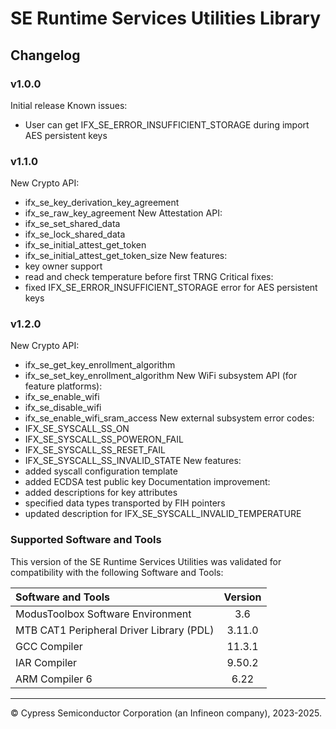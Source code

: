 # SE Runtime Services Utilities Library

## Changelog

### v1.0.0
Initial release
Known issues:
 - User can get IFX_SE_ERROR_INSUFFICIENT_STORAGE during import AES persistent keys


### v1.1.0
New Crypto API:
 - ifx_se_key_derivation_key_agreement
 - ifx_se_raw_key_agreement
New Attestation API:
 - ifx_se_set_shared_data
 - ifx_se_lock_shared_data
 - ifx_se_initial_attest_get_token
 - ifx_se_initial_attest_get_token_size
New features:
 - key owner support
 - read and check temperature before first TRNG
Critical fixes:
 - fixed IFX_SE_ERROR_INSUFFICIENT_STORAGE error for AES persistent keys


### v1.2.0
New Crypto API:
 - ifx_se_get_key_enrollment_algorithm
 - ifx_se_set_key_enrollment_algorithm
New WiFi subsystem API (for feature platforms):
 - ifx_se_enable_wifi
 - ifx_se_disable_wifi
 - ifx_se_enable_wifi_sram_access
New external subsystem error codes:
 - IFX_SE_SYSCALL_SS_ON
 - IFX_SE_SYSCALL_SS_POWERON_FAIL
 - IFX_SE_SYSCALL_SS_RESET_FAIL
 - IFX_SE_SYSCALL_SS_INVALID_STATE
New features:
 - added syscall configuration template
 - added ECDSA test public key
Documentation improvement:
 - added descriptions for key attributes
 - specified data types transported by FIH pointers
 - updated description for IFX_SE_SYSCALL_INVALID_TEMPERATURE


### Supported Software and Tools
This version of the SE Runtime Services Utilities was validated for compatibility with the following Software and Tools:

| Software and Tools                                                        | Version |
| :---                                                                      | :-----: |
| ModusToolbox Software Environment                                         | 3.6     |
| MTB CAT1 Peripheral Driver Library (PDL)                                  | 3.11.0  |
| GCC Compiler                                                              | 11.3.1  |
| IAR Compiler                                                              | 9.50.2  |
| ARM Compiler 6                                                            | 6.22    |

---
© Cypress Semiconductor Corporation (an Infineon company), 2023-2025.
